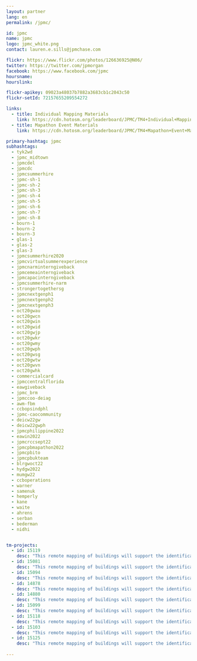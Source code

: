 ```yaml
---
layout: partner
lang: en
permalink: /jpmc/

id: jpmc
name: jpmc
logo: jpmc_white.png
contact: lauren.e.sills@jpmchase.com

flickr: https://www.flickr.com/photos/126636925@N06/
twitter: https://twitter.com/jpmorgan
facebook: https://www.facebook.com/jpmc
hoursname:
hourslink:

flickr-apikey: 09023a48037b7882a3683cb1c2043c50
flickr-setId: 72157655209554272

links:
  - title: Individual Mapping Materials
    link: https://cdn.hotosm.org/leaderboard/JPMC/TM4+Individual+Mapping+Materials.zip
  - title: Mapathon Event Materials
    link: https://cdn.hotosm.org/leaderboard/JPMC/TM4+Mapathon+Event+Materials.zip

primary-hashtag: jpmc
subhashtags:
  - tyk2wd
  - jpmc_midtown
  - jpmcdel
  - jpmcdc
  - jpmcsummerhire
  - jpmc-sh-1
  - jpmc-sh-2
  - jpmc-sh-3
  - jpmc-sh-4
  - jpmc-sh-5
  - jpmc-sh-6
  - jpmc-sh-7
  - jpmc-sh-8
  - bourn-1
  - bourn-2
  - bourn-3
  - glas-1
  - glas-2
  - glas-3
  - jpmcsummerhire2020
  - jpmcvirtualsummerexperience
  - jpmcnarminterngiveback
  - jpmcemeainterngiveback
  - jpmcapacinterngiveback
  - jpmcsummerhire-narm
  - strongertogethersg
  - jpmcnextgenph1
  - jpmcnextgenph2
  - jpmcnextgenph3
  - oct20gwau
  - oct20gwcn
  - oct20gwin
  - oct20gwid
  - oct20gwjp
  - oct20gwkr
  - oct20gwmy
  - oct20gwph
  - oct20gwsg
  - oct20gwtw
  - oct20gwvn
  - oct20gwhk
  - commercialcard
  - jpmccentralflorida
  - eawgiveback
  - jpmc_brm
  - jpmccoo-deiag
  - awm-fbm
  - ccbopsindphl
  - jpmc-caocommunity
  - deicw22gw
  - deicw22gwph
  - jpmcphilippine2022
  - eawin2022
  - jpmcrccsept22   
  - jpmcpbmapathon2022
  - jpmcpbito
  - jpmcpbukteam
  - blrgwoct22
  - hydgw2022
  - mumgw22
  - ccboperations
  - warner
  - samenuk
  - hemperly
  - kane
  - waite
  - ahrens
  - serban
  - bederman
  - nidhi


tm-projects:
  - id: 15119
    desc: "This remote mapping of buildings will support the identification and characterization of settlements, as well as the implementation of planned activities and largely the generation of data for humanitarian activities."
  - id: 15081
    desc: "This remote mapping of buildings will support the identification and characterization of settlements, as well as the implementation of planned activities and largely the generation of data for humanitarian activities."
  - id: 15094
    desc: "This remote mapping of buildings will support the identification and characterization of settlements, as well as the implementation of planned activities and largely the generation of data for humanitarian activities."
  - id: 14878
    desc: "This remote mapping of buildings will support the identification and characterization of settlements, as well as the implementation of planned activities and largely the generation of data for humanitarian activities."
  - id: 14880
    desc: "This remote mapping of buildings will support the identification and characterization of settlements, as well as the implementation of planned activities and largely the generation of data for humanitarian activities."
  - id: 15099
    desc: "This remote mapping of buildings will support the identification and characterization of settlements, as well as the implementation of planned activities and largely the generation of data for humanitarian activities."
  - id: 15118
    desc: "This remote mapping of buildings will support the identification and characterization of settlements, as well as the implementation of planned activities and largely the generation of data for humanitarian activities."
  - id: 15103
    desc: "This remote mapping of buildings will support the identification and characterization of settlements, as well as the implementation of planned activities and largely the generation of data for humanitarian activities."
  - id: 15125
    desc: "This remote mapping of buildings will support the identification and characterization of settlements, as well as the implementation of planned activities and largely the generation of data for humanitarian activities."
   
---
```

